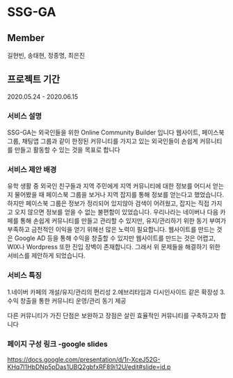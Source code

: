 # SSG-GA
## Member
길현빈, 송태현, 정종명, 최은진

## 프로젝트 기간
2020.05.24 - 2020.06.15

### 서비스 설명
SSG-GA는 외국인들을 위한 Online Community Builder 입니다
웹사이트, 페이스북 그룹, 채팅앱 그룹과 같이 한정된 커뮤니티를 가지고 있는 외국인들이 손쉽게 커뮤니티를 만들고 활동할 수 있는 것을 목표로 합니다

### 서비스 제안 배경
유학 생활 중 외국인 친구들과 지역 주민에게 지역 커뮤니티에 대한 정보를 어디서 얻는지 물어봤을 때 페이스북 그룹을 보거나 지역 잡지를 통해 정보를 얻는다고 했었습니다. 하지만 페이스북 그룹은 정보가 정리되어 있지않아 검색이 어려웠고, 잡지는 직접 가지고 오지 않으면 정보를 얻을 수 없는 불편함이 있었습니다.
우리나라는 네이버나 다음 카페를 통해 손쉽게 커뮤니티를 만들고 관리할 수 있지만, 유지/관리하기 위한 동기 부여가 부족하고 금전적인 이익을 얻기 위해선 많은 노력이 필요합니다.
웹사이트를 만드는 것은 Google AD 등을 통해 수익을 창출할 수 있지만 웹사이트를 만드는 것은 어렵고, WIX나 Wordpress 또한 진입 장벽이 존재합니다.
그래서 위 문제들을 해결하기 위한 서비스를 제안하게 되었습니다.

### 서비스 특징
1.네이버 카페의 개설/유지/관리의 편리성
2.에브리타임과 디시인사이드 같은 확장성
3.수익 창출을 통한 커뮤니티 운영/관리 동기 제공

다른 커뮤니티가 가진 단점은 보완하고 장점은 살린 효율적인 커뮤니티를 구축하고자 합니다

### 페이지 구성 링크 -google slides
https://docs.google.com/presentation/d/1r-XceJ52G-KHq7I1HbDNp5pDas1UBQ2gbfxRF89i12U/edit#slide=id.p

